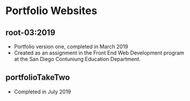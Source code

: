 # Portfolio Websites

## root-03:2019

* Portfolio version one, completed in March 2019
* Created as an assignment in the Front End Web Development program at the San Diego Contuniung Education Department. 

## portfolioTakeTwo 

* Completed in July 2019

